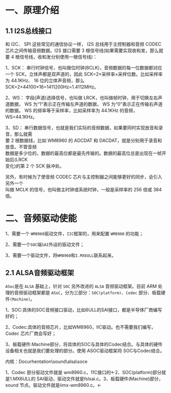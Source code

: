 # 一、原理介绍
## 1.1 I2S总线接口
和 I2C、 SPI 这些常见的通信协议一样， I2S 总线用于主控制器和音频 CODEC 芯片之间传输音频数据。I2S 接口需要 3 根信号线(如果需要实现收和发，那么就要 4 根信号线，收和发分别使用一根信号线)： 
 
1、SCK： 串行时钟信号，也叫做位时钟(BCLK)，音频数据的每一位数据都对应一个 SCK，立体声都是双声道的，因此 SCK=2×采样率×采样位数。比如采样率为 44.1KHz、 16 位的立体声音频，那么 SCK=2×44100×16=1411200Hz=1.4112MHz。 
 
2、WS： 字段(声道)选择信号，也叫做 LRCK，也叫做帧时钟，用于切换左右声道数据， WS 为“1”表示正在传输左声道的数据， WS 为“0”表示正在传输右声道的数据。 WS 的频率等于采样率，比如采样率为 44.1KHz 的音频， WS=44.1KHz。  

3、SD： 串行数据信号，也就是我们实际的音频数据，如果要同时实现放音和录音，那么就需  
要 2 根数据线，比如 WM8960 的 ADCDAT 和 DACDAT，就是分别用于录音和放音。不管音频  
数据是多少位的，数据的最高位都是最先传输的。数据的最高位总是出现在一帧开始后(LRCK  
变化)的第 2 个 SCK 脉冲处。  

另外，有时候为了使音频 CODEC 芯片与主控制器之间能够更好的同步，会引入另外一个  
叫做 MCLK 的信号，也叫做主时钟或系统时钟，一般是采样率的 256 倍或 384 倍。

# 二、音频驱动使能
1、需要一个 `WM8960`驱动文件，`IIC`框架的，用来配置 `WM8960` 的功能；

2、需要一个`SOC`端`SAI`外设的驱动文件；

3、需要一个驱动文件，将`WM8960`和`I.MX6ULL`联系起来。

## 2.1 ALSA音频驱动框架
`ASoc`是在 `ALSA` 基础上，针对 `SOC` 另外改进的 `ALSA` 音频驱动框架。目前 ARM 处理的音频驱动框架都是 `ASoC`，分为三部分：`SOC(platform)`、`Codec` 部分、板载硬件`(Machine)`。

1、SOC:具体的SOC音频接口驱动，比如6ULL的SAI接口，都是半导体厂商编写好的；

2、Codec:具体的音频芯片，比如WM8960，IIC驱动。也不需要我们编写，Codec 芯片厂商会写好；

3、板载硬件:Machine部分，将具体的SOC与具体的Codec结合。与具体的硬件设备相关也就是我们要处理的部分。使用 ASOC驱动框架将 SOC与Codec结合。

内核：Docurhentation\sound\alsa\soce

1、Codec 部分驱动文件就是 wm8960.c，11C接口的←2、SOC(platform)部分就是1.MX6ULL的 SAI驱动，驱动文件就是fslsai.c。3、板载硬件(Machine)部分，sound 节点。驱动文件就是iimx-wm8960.c。←
<!--stackedit_data:
eyJoaXN0b3J5IjpbMTMzNDgxNDgyNywtNTYxMjc3Njk4LDE3Mz
I0MDYzMzUsMTI0MTE1OTY3NCwtMTI1NTY0ODUyXX0=
-->
